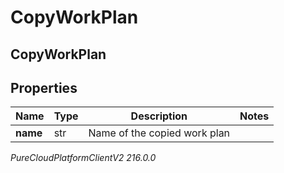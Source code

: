 # CopyWorkPlan

## CopyWorkPlan

## Properties

|Name | Type | Description | Notes|
|------------ | ------------- | ------------- | -------------|
| **name** | str | Name of the copied work plan | |



_PureCloudPlatformClientV2 216.0.0_

